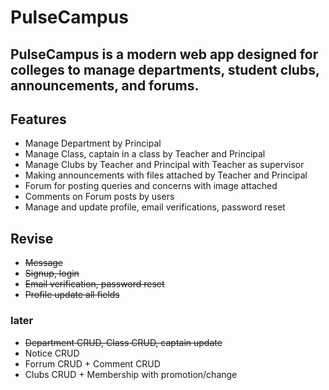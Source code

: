 # PulseCampus

## PulseCampus is a modern web app designed for colleges to manage departments, student clubs, announcements, and forums.



## Features

- Manage Department by Principal
- Manage Class, captain in a class by Teacher and Principal
- Manage Clubs by Teacher and Principal with Teacher as supervisor
- Making announcements with files attached by Teacher and Principal
- Forum for posting queries and concerns with image attached
- Comments on Forum posts by users
- Manage and update profile, email verifications, password reset

## Revise
- ~~Message~~
- ~~Signup, login~~
- ~~Email verification, password reset~~
- ~~Profile update all fields~~

### later
- ~~Department CRUD, Class CRUD, captain update~~
- Notice CRUD
- Forrum CRUD + Comment CRUD
- Clubs CRUD + Membership with promotion/change 


